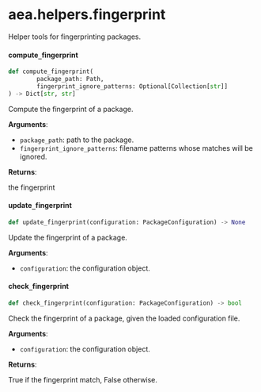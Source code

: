 <a id="aea.helpers.fingerprint"></a>

# aea.helpers.fingerprint

Helper tools for fingerprinting packages.

<a id="aea.helpers.fingerprint.compute_fingerprint"></a>

#### compute`_`fingerprint

```python
def compute_fingerprint(
        package_path: Path,
        fingerprint_ignore_patterns: Optional[Collection[str]]
) -> Dict[str, str]
```

Compute the fingerprint of a package.

**Arguments**:

- `package_path`: path to the package.
- `fingerprint_ignore_patterns`: filename patterns whose matches will be ignored.

**Returns**:

the fingerprint

<a id="aea.helpers.fingerprint.update_fingerprint"></a>

#### update`_`fingerprint

```python
def update_fingerprint(configuration: PackageConfiguration) -> None
```

Update the fingerprint of a package.

**Arguments**:

- `configuration`: the configuration object.

<a id="aea.helpers.fingerprint.check_fingerprint"></a>

#### check`_`fingerprint

```python
def check_fingerprint(configuration: PackageConfiguration) -> bool
```

Check the fingerprint of a package, given the loaded configuration file.

**Arguments**:

- `configuration`: the configuration object.

**Returns**:

True if the fingerprint match, False otherwise.

